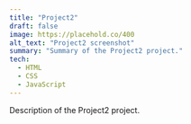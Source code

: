 ```yaml
---
title: "Project2"
draft: false
image: https://placehold.co/400
alt_text: "Project2 screenshot"
summary: "Summary of the Project2 project."
tech:
  - HTML
  - CSS
  - JavaScript
---
```


Description of the Project2 project.
